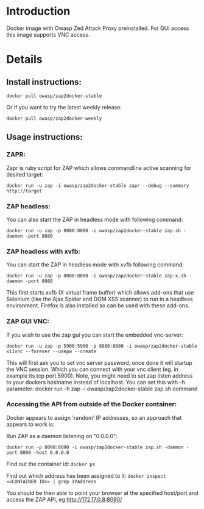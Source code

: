 # Introduction
Docker image with Owasp Zed Attack Proxy preinstalled.
For GUI access this image supports VNC access.

# Details
## Install instructions:
`docker pull owasp/zap2docker-stable`

Or if you want to try the latest weekly release:

`docker pull owasp/zap2docker-weekly`

## Usage instructions:
### ZAPR:
Zapr is ruby script for ZAP which allows commandline active scanning for desired target:

`docker run -u zap -i owasp/zap2docker-stable zapr --debug --summary http://target`

### ZAP headless:
You can also start the ZAP in headless mode with following command:

`docker run -u zap -p 8080:8080 -i owasp/zap2docker-stable zap.sh -daemon -port 8080`

### ZAP headless with xvfb:
You can start the ZAP in headless mode with xvfb following command:

`docker run -u zap -p 8080:8080 -i owasp/zap2docker-stable zap-x.sh -daemon -port 8080`

This first starts xvfb (X virtual frame buffer) which allows add-ons that use Selenium (like the Ajax Spider and DOM XSS scanner) to run in a headless environment. Firefox is also installed so can be used with these add-ons.

### ZAP GUI VNC:
If you wish to use the  zap gui you can start the embedded vnc-server:

`docker run -u zap -p 5900:5900 -p 8080:8080 -i owasp/zap2docker-stable x11vnc --forever --usepw --create`

This will first ask you to set vnc server password, once done it will startup the VNC session. Which you can connect with your vnc client (eg. in example its tcp port 5900). Note, you might need to set zap listen address to your dockers hostname instead of localhost. You can set this with -h parameter: docker run -h zap -i owasp/zap2docker-stable zap.sh command

### Accessing the API from outside of the Docker container:

Docker appears to assign 'random' IP addresses, so an approach that appears to work is:

Run ZAP as a daemon listening on "0.0.0.0":

`docker run -p 8090:8090 -i owasp/zap2docker-stable zap.sh -daemon -port 8090 -host 0.0.0.0`

Find out the container id:
`docker ps`

Find out which address has been assigned to it:
`docker inspect <<CONTAINER ID>> | grep IPAddress`

You should be then able to point your browser at the specified host/port and access the ZAP API, eg http://172.17.0.8:8090/